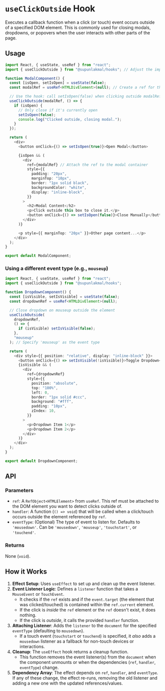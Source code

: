 # `useClickOutside` Hook

Executes a callback function when a click (or touch) event occurs outside of a specified DOM element.
This is commonly used for closing modals, dropdowns, or popovers when the user interacts with other parts of the page.

## Usage

```typescript
import React, { useState, useRef } from "react";
import { useClickOutside } from "@supunlakmal/hooks"; // Adjust the import path as needed

function ModalComponent() {
  const [isOpen, setIsOpen] = useState(false);
  const modalRef = useRef<HTMLDivElement>(null); // Create a ref for the modal element

  // Use the hook: call setIsOpen(false) when clicking outside modalRef
  useClickOutside(modalRef, () => {
    if (isOpen) {
      // Only close if it's currently open
      setIsOpen(false);
      console.log("Clicked outside, closing modal.");
    }
  });

  return (
    <div>
      <button onClick={() => setIsOpen(true)}>Open Modal</button>

      {isOpen && (
        <div
          ref={modalRef} // Attach the ref to the modal container
          style={{
            padding: "20px",
            marginTop: "10px",
            border: "1px solid black",
            backgroundColor: "white",
            display: "inline-block",
          }}
        >
          <h2>Modal Content</h2>
          <p>Click outside this box to close it.</p>
          <button onClick={() => setIsOpen(false)}>Close Manually</button>
        </div>
      )}

      <p style={{ marginTop: "20px" }}>Other page content...</p>
    </div>
  );
}

export default ModalComponent;
```

### Using a different event type (e.g., `mouseup`)

```typescript
import React, { useState, useRef } from "react";
import { useClickOutside } from "@supunlakmal/hooks";

function DropdownComponent() {
  const [isVisible, setIsVisible] = useState(false);
  const dropdownRef = useRef<HTMLDivElement>(null);

  // Close dropdown on mouseup outside the element
  useClickOutside(
    dropdownRef,
    () => {
      if (isVisible) setIsVisible(false);
    },
    "mouseup"
  ); // Specify 'mouseup' as the event type

  return (
    <div style={{ position: "relative", display: "inline-block" }}>
      <button onClick={() => setIsVisible(!isVisible)}>Toggle Dropdown</button>
      {isVisible && (
        <div
          ref={dropdownRef}
          style={{
            position: "absolute",
            top: "100%",
            left: 0,
            border: "1px solid #ccc",
            background: "#fff",
            padding: "10px",
            zIndex: 10,
          }}
        >
          <p>Dropdown Item 1</p>
          <p>Dropdown Item 2</p>
        </div>
      )}
    </div>
  );
}

export default DropdownComponent;
```

## API

### Parameters

- `ref`: A `RefObject<HTMLElement>` from `useRef`. This ref must be attached to the DOM element you want to detect clicks outside of.
- `handler`: A function (`() => void`) that will be called when a click/touch occurs outside the element referenced by `ref`.
- `eventType`: (Optional) The type of event to listen for. Defaults to `'mousedown'`. Can be `'mousedown'`, `'mouseup'`, `'touchstart'`, or `'touchend'`.

### Returns

None (`void`).

## How it Works

1.  **Effect Setup**: Uses `useEffect` to set up and clean up the event listener.
2.  **Event Listener Logic**: Defines a `listener` function that takes a `MouseEvent` or `TouchEvent`.
    - It checks if the `ref` exists and if the `event.target` (the element that was clicked/touched) is contained within the `ref.current` element.
    - If the click is _inside_ the `ref` element or the `ref` doesn't exist, it does nothing.
    - If the click is _outside_, it calls the provided `handler` function.
3.  **Attaching Listener**: Adds the `listener` to the `document` for the specified `eventType` (defaulting to `mousedown`).
    - If a touch event (`touchstart` or `touchend`) is specified, it _also_ adds a `mousedown` listener as a fallback for non-touch devices or interactions.
4.  **Cleanup**: The `useEffect` hook returns a cleanup function.
    - This function removes the event listener(s) from the `document` when the component unmounts or when the dependencies (`ref`, `handler`, `eventType`) change.
5.  **Dependency Array**: The effect depends on `ref`, `handler`, and `eventType`. If any of these change, the effect re-runs, removing the old listener and adding a new one with the updated references/values.
